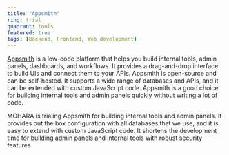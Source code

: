 ```yaml
---
title: "Appsmith"
ring: trial
quadrant: tools
featured: true
tags: [Backend, Frontend, Web development]
---
```


[Appsmith](https://www.appsmith.com/) is a low-code platform that helps you build internal tools, admin panels, dashboards, and workflows. It provides a drag-and-drop interface to build UIs and connect them to your APIs. Appsmith is open-source and can be self-hosted. It supports a wide range of databases and APIs, and it can be extended with custom JavaScript code. Appsmith is a good choice for building internal tools and admin panels quickly without writing a lot of code.

MOHARA is trialing Appsmith for building internal tools and admin panels. It provides out the box configuration with all databases that we use, and it is easy to extend with custom JavaScript code. It shortens the development time for building admin panels and internal tools with robust security features.
